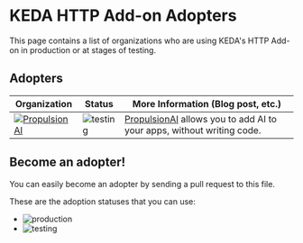 # KEDA HTTP Add-on Adopters

This page contains a list of organizations who are using KEDA's HTTP Add-on in production or at stages of testing.

## Adopters

| Organization | Status | More Information (Blog post, etc.) |
| ------------ | ---------| ---------------|
|[![PropulsionAI](https://propulsionhq.com/assets/images/propulsion-full-color.png)](https://propulsionhq.com)|![testing](https://img.shields.io/badge/-development%20&%20testing-green?style=flat)|[PropulsionAI](](https://propulsionhq.com)) allows you to add AI to your apps, without writing code.|

## Become an adopter!

You can easily become an adopter by sending a pull request to this file.

These are the adoption statuses that you can use:

- ![production](https://img.shields.io/badge/-production-blue?style=flat)
- ![testing](https://img.shields.io/badge/-development%20&%20testing-green?style=flat)
